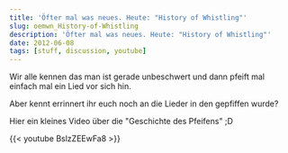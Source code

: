 ```yaml
---
title: 'Öfter mal was neues. Heute: "History of Whistling"'
slug: oemwn_History-of-Whistling
description: 'Öfter mal was neues. Heute: "History of Whistling"'
date: 2012-06-08
tags: [stuff, discussion, youtube]
---
```


Wir alle kennen das man ist gerade unbeschwert und dann pfeift mal
einfach mal ein Lied vor sich hin.

Aber kennt errinnert ihr euch noch an die Lieder in den gepfiffen wurde?

Hier ein kleines Video über die "Geschichte des Pfeifens" ;D

{{< youtube BslzZEEwFa8 >}}
